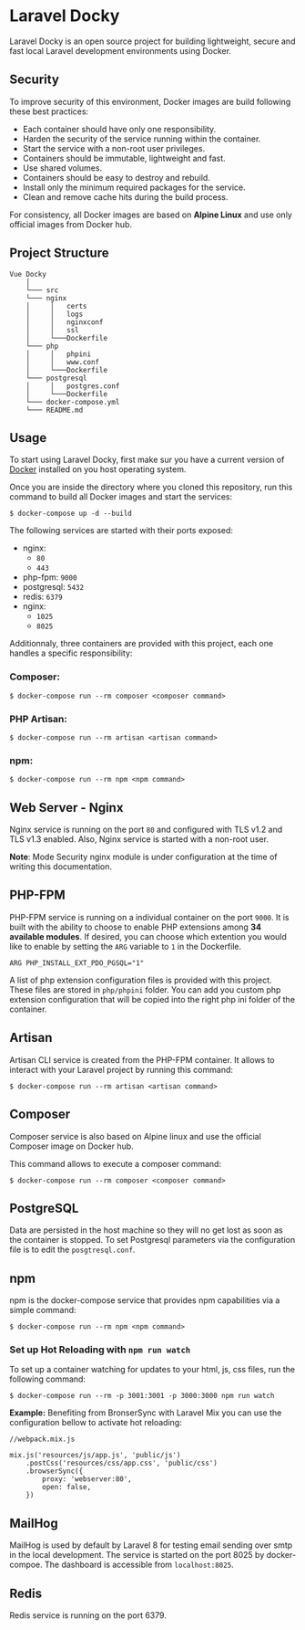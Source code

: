 # Laravel Docky

Laravel Docky is an open source project for building lightweight, secure and fast local Laravel development environments using Docker.

## Security
To improve security of this environment, Docker images are build following these best practices:

- Each container should have only one responsibility.
- Harden the security of the service running within the container.
- Start the service with a non-root user privileges.
- Containers should be immutable, lightweight and fast.
- Use shared volumes.
- Containers should be easy to destroy and rebuild.
- Install only the minimum required packages for the service.
- Clean and remove cache hits during the build process.

For consistency, all Docker images are based on **Alpine Linux** and use only official images from Docker hub.

## Project Structure
```
Vue Docky
    │   
    └─── src   
    └─── nginx 
    │     │   certs     
    │     │   logs    
    │     │   nginxconf
    │     │   ssl
    │     └───Dockerfile
    └─── php 
    │     │   phpini     
    │     │   www.conf  
    │     └───Dockerfile
    └─── postgresql 
    │     │   postgres.conf  
    │     └───Dockerfile
    └─── docker-compose.yml
    └─── README.md
```

## Usage
To start using Laravel Docky, first make sur you have a current version of [Docker](https://docs.docker.com/get-docker/) installed on you host operating system.

Once you are inside the directory where you cloned this repository, run this command to build all Docker images and start the services:

```
$ docker-compose up -d --build
```

The following services are started with their ports exposed:

- nginx:
    - ``80``
    - ``443``
- php-fpm: ``9000``
- postgresql: ``5432``
- redis: ``6379``
- nginx:
    - ``1025``
    - ``8025``

Additionnaly, three containers are provided with this project, each one handles a specific responsibility:

### Composer:

```
$ docker-compose run --rm composer <composer command>
```

### PHP Artisan:

```
$ docker-compose run --rm artisan <artisan command>
```

### npm:

```
$ docker-compose run --rm npm <npm command>
```

## Web Server - Nginx
Nginx service is running on the port ``80`` and configured with TLS v1.2 and TLS v1.3 enabled. Also, Nginx service is started with a non-root user.

**Note**: Mode Security nginx module is under configuration at the time of writing this documentation.


## PHP-FPM
PHP-FPM service is running on a individual container on the port ``9000``.
It is built with the ability to choose to enable PHP extensions among **34 available modules**. If desired, you can choose which extention you would like to enable by setting the ``ARG`` variable to ``1`` in the Dockerfile.

```
ARG PHP_INSTALL_EXT_PDO_PGSQL="1"
```

A list of php extension configuration files is provided with this project. These files are stored in ``php/phpini`` folder. You can add you custom php extension configuration that will be copied into the right php ini folder of the container.


## Artisan
Artisan CLI service is created from the PHP-FPM container. It allows to interact with your Laravel project by running this command:

```
$ docker-compose run --rm artisan <artisan command>
```


## Composer
Composer service is also based on Alpine linux and use the official Composer image on Docker hub.

This command allows to execute a composer command:

```
$ docker-compose run --rm composer <composer command>
```


## PostgreSQL

Data are persisted in the host machine so they will no get lost as soon as the container is stopped.
To set Postgresql parameters via the configuration file is to edit the ``posgtresql.conf``.


## npm
npm is the docker-compose service that provides npm capabilities via a simple command:

```
$ docker-compose run --rm npm <npm command>
```


### Set up Hot Reloading with ``npm run watch``
To set up a container watching for updates to your html, js, css files, run the following command:

```
$ docker-compose run --rm -p 3001:3001 -p 3000:3000 npm run watch
```

**Example:**
Benefiting from BronserSync with Laravel Mix you can use the configuration bellow to activate hot reloading:

```
//webpack.mix.js

mix.js('resources/js/app.js', 'public/js')
    .postCss('resources/css/app.css', 'public/css')
    .browserSync({
        proxy: 'webserver:80',
        open: false,
    })
```

## MailHog
MailHog is used by default by Laravel 8 for testing email sending over smtp in the local development. The service is started on the port 8025 by docker-compoe. The dashboard is accessible from ``localhost:8025``.

## Redis
Redis service is running on the port 6379.
